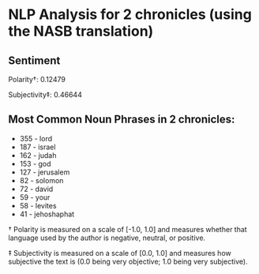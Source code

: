 # NLP Analysis for 2 chronicles (using the NASB translation)

## Sentiment

Polarity†: 0.12479

Subjectivity‡: 0.46644

## Most Common Noun Phrases in 2 chronicles:

 * 355	-  lord
 * 187	-  israel
 * 162	-  judah
 * 153	-  god
 * 127	-  jerusalem
 * 82	-  solomon
 * 72	-  david
 * 59	-  your
 * 58	-  levites
 * 41	-  jehoshaphat


† Polarity is measured on a scale of [-1.0, 1.0] and measures whether that language used by the author is negative, neutral, or positive.

‡ Subjectivity is measured on a scale of [0.0, 1.0] and measures how subjective the text is (0.0 being very objective; 1.0 being very subjective).